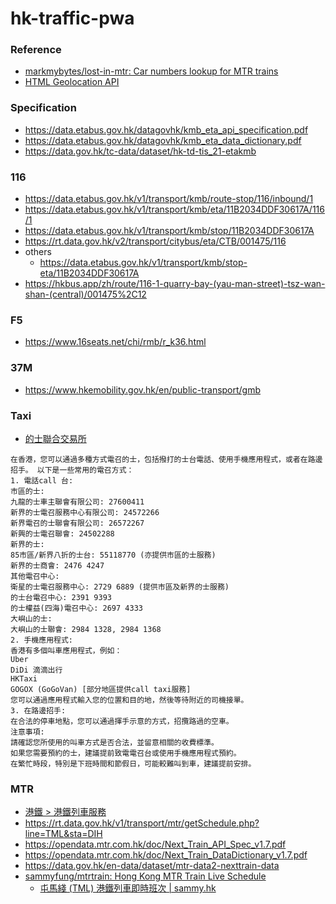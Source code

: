 hk-traffic-pwa
==============
### Reference
- [markmybytes/lost-in-mtr: Car numbers lookup for MTR trains](https://github.com/markmybytes/lost-in-mtr)
- [HTML Geolocation API](https://www.w3schools.com/html/html5_geolocation.asp)

### Specification
- https://data.etabus.gov.hk/datagovhk/kmb_eta_api_specification.pdf
- https://data.etabus.gov.hk/datagovhk/kmb_eta_data_dictionary.pdf
- https://data.gov.hk/tc-data/dataset/hk-td-tis_21-etakmb

### 116
- https://data.etabus.gov.hk/v1/transport/kmb/route-stop/116/inbound/1
- https://data.etabus.gov.hk/v1/transport/kmb/eta/11B2034DDF30617A/116/1
- https://data.etabus.gov.hk/v1/transport/kmb/stop/11B2034DDF30617A
- https://rt.data.gov.hk/v2/transport/citybus/eta/CTB/001475/116
- others
  - https://data.etabus.gov.hk/v1/transport/kmb/stop-eta/11B2034DDF30617A
- https://hkbus.app/zh/route/116-1-quarry-bay-(yau-man-street)-tsz-wan-shan-(central)/001475%2C12

### F5
- https://www.16seats.net/chi/rmb/r_k36.html

### 37M
- https://www.hkemobility.gov.hk/en/public-transport/gmb

### Taxi
- [的士聯合交易所](https://www.taxixchange.com/taxixchange/callsign.php)
```
在香港，您可以通過多種方式電召的士，包括撥打的士台電話、使用手機應用程式，或者在路邊招手。 以下是一些常用的電召方式：
1. 電話call 台:
市區的士:
九龍的士車主聯會有限公司: 27600411 
新界的士電召服務中心有限公司: 24572266 
新界電召的士聯會有限公司: 26572267 
新興的士電召聯會: 24502288 
新界的士:
85市區/新界八折的士台: 55118770 (亦提供市區的士服務) 
新界的士商會: 2476 4247 
其他電召中心:
衛星的士電召服務中心: 2729 6889 (提供市區及新界的士服務) 
的士台電召中心: 2391 9393 
的士權益(四海)電召中心: 2697 4333 
大嶼山的士:
大嶼山的士聯會: 2984 1328, 2984 1368 
2. 手機應用程式:
香港有多個叫車應用程式，例如：
Uber
DiDi 滴滴出行
HKTaxi
GOGOX (GoGoVan) [部分地區提供call taxi服務]
您可以通過應用程式輸入您的位置和目的地，然後等待附近的司機接單。
3. 在路邊招手:
在合法的停車地點，您可以通過揮手示意的方式，招攬路過的空車。
注意事項:
請確認您所使用的叫車方式是否合法，並留意相關的收費標準。
如果您需要預約的士，建議提前致電電召台或使用手機應用程式預約。
在繁忙時段，特別是下班時間和節假日，可能較難叫到車，建議提前安排。
```
### MTR
- [港鐵 > 港鐵列車服務](https://www.mtr.com.hk/ch/customer/services/service_hours_search.php?query_type=search&station=11)
- https://rt.data.gov.hk/v1/transport/mtr/getSchedule.php?line=TML&sta=DIH
- https://opendata.mtr.com.hk/doc/Next_Train_API_Spec_v1.7.pdf
- https://opendata.mtr.com.hk/doc/Next_Train_DataDictionary_v1.7.pdf
- https://data.gov.hk/en-data/dataset/mtr-data2-nexttrain-data
- [sammyfung/mtrtrain: Hong Kong MTR Train Live Schedule](https://github.com/sammyfung/mtrtrain)
  - [屯馬綫 (TML) 港鐵列車即時班次 | sammy.hk](https://sammy.hk/mtrtrain/)
